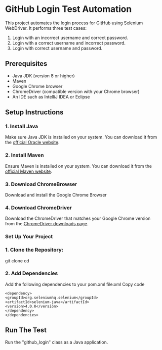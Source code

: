 # GitHub Login Test Automation

This project automates the login process for GitHub using Selenium WebDriver. It performs three test cases:
1. Login with an incorrect username and correct password.
2. Login with a correct username and incorrect password.
3. Login with correct username and password.

## Prerequisites

- Java JDK (version 8 or higher)
- Maven
- Google Chrome browser
- ChromeDriver (compatible version with your Chrome browser)
- An IDE such as IntelliJ IDEA or Eclipse

## Setup Instructions

### 1. Install Java

Make sure Java JDK is installed on your system. You can download it from the [official Oracle website](https://www.oracle.com/java/technologies/javase-downloads.html).

### 2. Install Maven

Ensure Maven is installed on your system. You can download it from the [official Maven website](https://maven.apache.org/download.cgi).

### 3. Download ChromeBrowser

Download and install the Google Chrome Browser

### 4. Download ChromeDriver

Download the ChromeDriver that matches your Google Chrome version from the [ChromeDriver downloads page](https://sites.google.com/a/chromium.org/chromedriver/downloads).

### Set Up Your Project

### 1. **Clone the Repository**:
   
   
   git clone <repository-url>
   cd <repository-directory>

### 2. Add Dependencies
Add the following dependencies to your pom.xml file:xml
Copy code
````<dependencies>
<dependency>
<groupId>org.seleniumhq.selenium</groupId>
<artifactId>selenium-java</artifactId>
<version>4.0.0</version>
</dependency>
</dependencies>
````
## Run The Test
Run the "github_login" class as a Java application.

